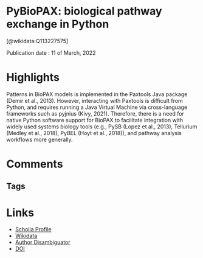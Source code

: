 
PyBioPAX: biological pathway exchange in Python
===============================================
  
  [@wikidata:Q113227575]  
  
Publication date : 11 of March, 2022  

# Highlights

Patterns in BioPAX models is implemented in the Paxtools
Java package (Demir et al., 2013). However, interacting with Paxtools is difficult from Python,
and requires running a Java Virtual Machine via cross-language frameworks such as pyjnius
(Kivy, 2021). Therefore, there is a need for native Python software support for BioPAX to
facilitate integration with widely used systems biology tools (e.g., PySB (Lopez et al., 2013),
Tellurium (Medley et al., 2018), PyBEL (Hoyt et al., 2018)), and pathway analysis workflows
more generally.



# Comments

## Tags

# Links
  
 * [Scholia Profile](https://scholia.toolforge.org/work/Q113227575)  
 * [Wikidata](https://www.wikidata.org/wiki/Q113227575)  
 * [Author Disambiguator](https://author-disambiguator.toolforge.org/work_item_oauth.php?id=Q113227575&batch_id=&match=1&author_list_id=&doit=Get+author+links+for+work)  
 * [DOI](https://doi.org/10.21105/JOSS.04136)  
